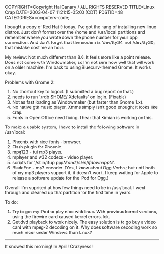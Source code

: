 COPYRIGHT=Copyright Hal Canary / ALL RIGHTS RESERVED
TITLE=Linux Crap
DATE=2003-04-07 11:21:15-05:00 (CDT)
POSTID=48
CATEGORIES=computers-code;

I bought a copy of Red Hat 9 today. I've got the hang of installing new linux distros. Just don't format over the /home and /usr/local partitions and remember where you wrote down the phone number for your ppp connection. And don't forget that the modem is /dev/ttyS4, not /dev/ttyS0; that mistake cost me an hour.

My review: Not much different than 8.0. It feels more like a point release. Does not come with Windowmaker, so I'm not sure how well that will work on a older machine. I'm back to using Bluecurv-themed Gnome. It works okay.

Problems with Gnome 2:

1.  No shortcut key to logout. (I submitted a bug report on that.)
2.  needs to run 'xrdb $HOME/.Xdefaults' on login. (Fixable)
3.  Not as fast loading as Windowmaker (but faster than Gnome 1.x).
4.  No native gtk music player. Xmms simply isn't good enough; it looks like crap.
5.  Fonts in Open Office need fixing. I hear that Ximian is working on this.

To make a usable system, I have to install the following software in /usr/local:

1.  Phoenix with nice fonts - browser.
2.  Flash plugin for Phoenix.
3.  mpg123 - tui mp3 player.
4.  mplayer and w32 codecs - video player.
5.  scripts for '/sbin/ifup ppp$N' and '/sbin/ifdown ppp$N'.
6.  BladeEnc - mp3 encoder. (Yes, I know about Ogg Vorbis; but until both of my mp3 players support it, it doesn't work. I keep waiting for Apple to release a software update for the iPod for Ogg.)

Overall, I'm suprised at how few things need to be in /usr/local. I went through and cleaned up that partition for the first time in years.

To do:

1.  Try to get my iPod to play nice with linux. With previous kernel versions, using the firewire card caused kernel errors. Ick.
2.  Get dvd playback to work nicely. The easy solution is to go buy a video card with mpeg-2 decoding on it. Why does software decoding work so much nicer under Windows than Linux?

* * *

It snowed this morning! In April! Crazyness!
